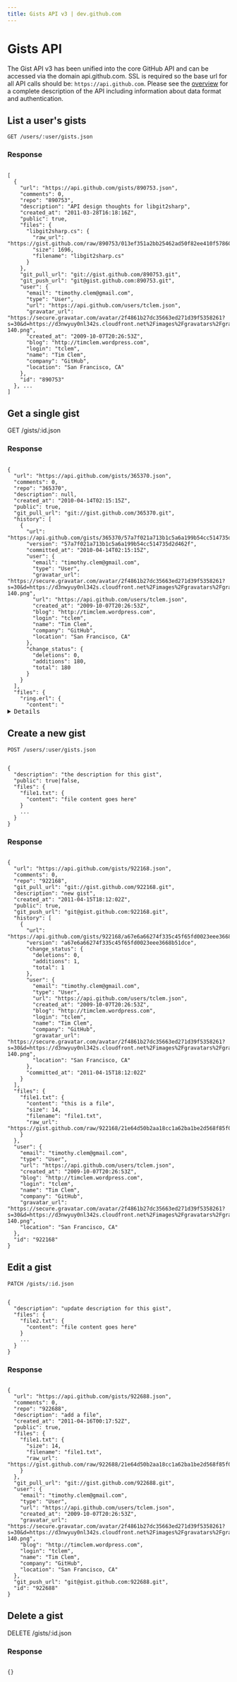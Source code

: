 ```yaml
---
title: Gists API v3 | dev.github.com
---
```


# Gists API

The Gist API v3 has been unified into the core GitHub API and can be
accessed via the domain api.github.com. SSL is required so the base url
for all API calls should be: `https://api.github.com`.
Please see the [overview](/v3/) for a complete description of the API
including information about data format and authentication.

## List a user's gists

    GET /users/:user/gists.json

### Response

<pre class="highlight"><code class="language-javascript">
[
  {
    "url": "https://api.github.com/gists/890753.json",
    "comments": 0,
    "repo": "890753",
    "description": "API design thoughts for libgit2sharp",
    "created_at": "2011-03-28T16:18:16Z",
    "public": true,
    "files": {
      "libgit2sharp.cs": {
        "raw_url": "https://gist.github.com/raw/890753/013ef351a2bb25462ad50f82ee410f5786033341/libgit2sharp.cs",
        "size": 1696,
        "filename": "libgit2sharp.cs"
      }
    },
    "git_pull_url": "git://gist.github.com/890753.git",
    "git_push_url": "git@gist.github.com:890753.git",
    "user": {
      "email": "timothy.clem@gmail.com",
      "type": "User",
      "url": "https://api.github.com/users/tclem.json",
      "gravatar_url": "https://secure.gravatar.com/avatar/2f4861b27dc35663ed271d39f5358261?s=30&d=https://d3nwyuy0nl342s.cloudfront.net%2Fimages%2Fgravatars%2Fgravatar-140.png",
      "created_at": "2009-10-07T20:26:53Z",
      "blog": "http://timclem.wordpress.com",
      "login": "tclem",
      "name": "Tim Clem",
      "company": "GitHub",
      "location": "San Francisco, CA"
    },
    "id": "890753"
  }, ...
]
</code></pre>

## Get a single gist

   GET /gists/:id.json

### Response

<pre class="highlight"><code class="language-javascript">
{
  "url": "https://api.github.com/gists/365370.json",
  "comments": 0,
  "repo": "365370",
  "description": null,
  "created_at": "2010-04-14T02:15:15Z",
  "public": true,
  "git_pull_url": "git://gist.github.com/365370.git",
  "history": [
    {
      "url": "https://api.github.com/gists/365370/57a7f021a713b1c5a6a199b54cc514735d2d462f.json",
      "version": "57a7f021a713b1c5a6a199b54cc514735d2d462f",
      "committed_at": "2010-04-14T02:15:15Z",
      "user": {
        "email": "timothy.clem@gmail.com",
        "type": "User",
        "gravatar_url": "https://secure.gravatar.com/avatar/2f4861b27dc35663ed271d39f5358261?s=30&d=https://d3nwyuy0nl342s.cloudfront.net%2Fimages%2Fgravatars%2Fgravatar-140.png",
        "url": "https://api.github.com/users/tclem.json",
        "created_at": "2009-10-07T20:26:53Z",
        "blog": "http://timclem.wordpress.com",
        "login": "tclem",
        "name": "Tim Clem",
        "company": "GitHub",
        "location": "San Francisco, CA"
      },
      "change_status": {
        "deletions": 0,
        "additions": 180,
        "total": 180
      }
    }
  ],
  "files": {
    "ring.erl": {
      "content": "<details ommitted for clarity>",
      "size": 932,
      "filename": "ring.erl",
      "raw_url": "https://gist.github.com/raw/365370/8c4d2d43d178df44f4c03a7f2ac0ff512853564e/ring.erl"
    },
    "ring.cs": {
      "content": "<details ommitted for clarity>",
      "size": 3153,
      "filename": "ring.cs",
      "raw_url": "https://gist.github.com/raw/365370/163b3e49f9959154722c1973155bd8042abd1802/ring.cs"
    }
  },
  "git_push_url": "git@gist.github.com:365370.git",
  "user": {
    "email": "timothy.clem@gmail.com",
    "type": "User",
    "gravatar_url": "https://secure.gravatar.com/avatar/2f4861b27dc35663ed271d39f5358261?s=30&d=https://d3nwyuy0nl342s.cloudfront.net%2Fimages%2Fgravatars%2Fgravatar-140.png",
    "url": "https://api.github.com/users/tclem.json",
    "created_at": "2009-10-07T20:26:53Z",
    "blog": "http://timclem.wordpress.com",
    "login": "tclem",
    "name": "Tim Clem",
    "company": "GitHub",
    "location": "San Francisco, CA"
  },
  "id": "365370"
}
</code></pre>

## Create a new gist

    POST /users/:user/gists.json

<pre class="highlight"><code class="language-javascript">
{
  "description": "the description for this gist",
  "public": true|false,
  "files": {
    "file1.txt": {
      "content": "file content goes here"
    }
    ...
  }
}
</code></pre>

### Response

<pre class="highlight"><code class="language-javascript">
{
  "url": "https://api.github.com/gists/922168.json",
  "comments": 0,
  "repo": "922168",
  "git_pull_url": "git://gist.github.com/922168.git",
  "description": "new gist",
  "created_at": "2011-04-15T18:12:02Z",
  "public": true,
  "git_push_url": "git@gist.github.com:922168.git",
  "history": [
    {
      "url": "https://api.github.com/gists/922168/a67e6a66274f335c45f65fd0023eee3668b51dce.json",
      "version": "a67e6a66274f335c45f65fd0023eee3668b51dce",
      "change_status": {
        "deletions": 0,
        "additions": 1,
        "total": 1
      },
      "user": {
        "email": "timothy.clem@gmail.com",
        "type": "User",
        "url": "https://api.github.com/users/tclem.json",
        "created_at": "2009-10-07T20:26:53Z",
        "blog": "http://timclem.wordpress.com",
        "login": "tclem",
        "name": "Tim Clem",
        "company": "GitHub",
        "gravatar_url": "https://secure.gravatar.com/avatar/2f4861b27dc35663ed271d39f5358261?s=30&d=https://d3nwyuy0nl342s.cloudfront.net%2Fimages%2Fgravatars%2Fgravatar-140.png",
        "location": "San Francisco, CA"
      },
      "committed_at": "2011-04-15T18:12:02Z"
    }
  ],
  "files": {
    "file1.txt": {
      "content": "this is a file",
      "size": 14,
      "filename": "file1.txt",
      "raw_url": "https://gist.github.com/raw/922168/21e64d50b2aa18cc1a62ba1be2d568f85f053903/file1.txt"
    }
  },
  "user": {
    "email": "timothy.clem@gmail.com",
    "type": "User",
    "url": "https://api.github.com/users/tclem.json",
    "created_at": "2009-10-07T20:26:53Z",
    "blog": "http://timclem.wordpress.com",
    "login": "tclem",
    "name": "Tim Clem",
    "company": "GitHub",
    "gravatar_url": "https://secure.gravatar.com/avatar/2f4861b27dc35663ed271d39f5358261?s=30&d=https://d3nwyuy0nl342s.cloudfront.net%2Fimages%2Fgravatars%2Fgravatar-140.png",
    "location": "San Francisco, CA"
  },
  "id": "922168"
}
</code></pre>

## Edit a gist

    PATCH /gists/:id.json

<pre class="highlight"><code class="language-javascript">
{
  "description": "update description for this gist",
  "files": {
    "file2.txt": {
      "content": "file content goes here"
    }
    ...
  }
}
</code></pre>

### Response

<pre class="highlight"><code class="language-javascript">
{
  "url": "https://api.github.com/gists/922688.json",
  "comments": 0,
  "repo": "922688",
  "description": "add a file",
  "created_at": "2011-04-16T00:17:52Z",
  "public": true,
  "files": {
    "file1.txt": {
      "size": 14,
      "filename": "file1.txt",
      "raw_url": "https://gist.github.com/raw/922688/21e64d50b2aa18cc1a62ba1be2d568f85f053903/file1.txt"
    }
  },
  "git_pull_url": "git://gist.github.com/922688.git",
  "user": {
    "email": "timothy.clem@gmail.com",
    "type": "User",
    "url": "https://api.github.com/users/tclem.json",
    "created_at": "2009-10-07T20:26:53Z",
    "gravatar_url": "https://secure.gravatar.com/avatar/2f4861b27dc35663ed271d39f5358261?s=30&d=https://d3nwyuy0nl342s.cloudfront.net%2Fimages%2Fgravatars%2Fgravatar-140.png",
    "blog": "http://timclem.wordpress.com",
    "login": "tclem",
    "name": "Tim Clem",
    "company": "GitHub",
    "location": "San Francisco, CA"
  },
  "git_push_url": "git@gist.github.com:922688.git",
  "id": "922688"
}
</code></pre>

## Delete a gist

   DELETE /gists/:id.json

### Response

<pre class="highlight"><code class="language-javascript">
{}
</code></pre>

